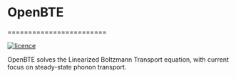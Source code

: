 # OpenBTE
========================

[![licence](https://img.shields.io/github/license/romanodev/openbte?style=plastic)](https://github.com/romanodev/OpenBTE/blob/master/LICENSE)



OpenBTE solves the Linearized Boltzmann Transport equation, with current focus on steady-state phonon transport.













